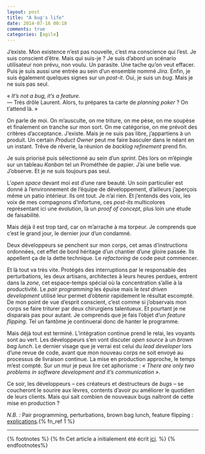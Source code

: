 ```yaml
---
layout: post
title: "A bug's life"
date: 2014-07-16 00:10
comments: true
categories: [agile]
---
```

J’existe.<!--more--> Mon existence n’est pas nouvelle, c’est ma conscience qui l’est. Je suis conscient d’être. Mais qui suis-je&nbsp;? Je suis d’abord un scénario utilisateur non prévu, non voulu. Un parasite. Une tache qu’on veut effacer. Puis je suis aussi une entrée au sein d’un ensemble nommé _Jira_. Enfin, je suis également quelques signes sur un _post-it_. Oui, je suis un _bug_. Mais je ne suis pas seul.

«&nbsp;_It’s not a bug, it’s a feature._  
—&nbsp;Très drôle Laurent. Alors, tu prépares ta carte de _planning poker_&nbsp;? On t’attend là.&nbsp;»

On parle de moi. On m’ausculte, on me triture, on me pèse, on me soupèse et finalement on tranche sur mon sort. On me catégorise, on me prévoit des critères d’acceptance. J’existe. Mais je ne suis pas libre, j’appartiens à un produit. Un certain _Product Owner_ peut me faire basculer dans le néant en un instant. Trêve de rêverie, la réunion de _backlog refinement_ prend fin.

Je suis priorisé puis sélectionné au sein d’un _sprint_. Dès lors on m’épingle sur un tableau _Kanban_ tel un Prométhée de papier. J’ai une belle vue. J’observe. Et je ne suis toujours pas seul.

L’_open space_ devant moi est d’une rare beauté. Un soin particulier est donné à l’environnement de l’équipe de développement, d’ailleurs j’aperçois même un patio intérieur. Ils ont tout. Je n’ai rien. Et j’entends des voix, les voix de mes compagnons d’infortune, ces _post-its_ multicolores représentant ici une évolution, là un _proof of concept_, plus loin une étude de faisabilité.

Mais déjà il est trop tard, car on m’arrache à ma torpeur. Je comprends que c’est le grand jour, le dernier jour d’un condamné.

Deux développeurs se penchent sur mon corps, cet amas d’instructions ordonnées, cet effet de bord héritage d’un chantier d’une gloire passée. Ils appellent ça de la dette technique. Le _refactoring_ de code peut commencer.

Et là tout va très vite. Protégés des interruptions par le responsable des perturbations, les deux artisans, architectes à leurs heures perdues, entrent dans la _zone_, cet espace-temps spécial où la concentration s’allie à la productivité. Le _pair programming_ les épuise mais le _test driven development_ utilisé leur permet d’obtenir rapidement le résultat escompté. De mon point de vue d’esprit conscient, c’est comme si j’observais mon corps se faire triturer par deux chirurgiens talentueux. Et pourtant je ne disparais pas pour autant. Je comprends que je fais l’objet d’un _feature flipping_. Tel un fantôme je continuerai donc de hanter le programme.

Mais déjà tout est terminé. L’intégration continue prend le relai, les voyants sont au vert. Les développeurs s’en vont discuter _open source_ à un _brown bag lunch_. Le dernier visage que je verrai est celui du _lead developer_ lors d’une revue de code, avant que mon nouveau corps ne soit envoyé au processus de livraison continue. La mise en production approche, le temps m’est compté. Sur un mur je peux lire cet aphorisme&nbsp;: _«&nbsp;There are only two problems in software development and it’s communication&nbsp;»_.

Ce soir, les développeurs –&nbsp;ces créateurs et destructeurs de _bugs_&nbsp;– se coucheront le sourire aux lèvres, contents d’avoir pu améliorer le quotidien de leurs clients. Mais qui sait combien de nouveaux bugs naîtront de cette mise en production&nbsp;?

_N.B.&nbsp;:_ Pair programming, perturbations, brown bag lunch, feature flipping&nbsp;: [explications](/les-promotions-de-la-semaine/).{% fn_ref 1 %}

***

{% footnotes %}
  {% fn Cet article a initialement été écrit <a href="http://blogtechno.novediagroup.com/a-bugs-life/">ici</a>. %}
{% endfootnotes%}